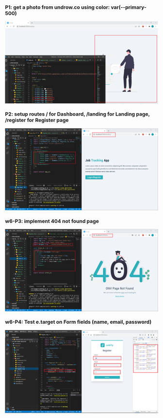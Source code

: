 ### P1: get a photo from undrow.co using color: var(--primary-500)

![](P1.png)

### P2: setup routes / for Dashboard, /landing for Landing page, /register for Register page

![](P2.png)

### w6-P3: implement 404 not found page

![](P3.png)

### w6-P4: Test e.target on Form fields (name, email, password)

![](P4.png)
